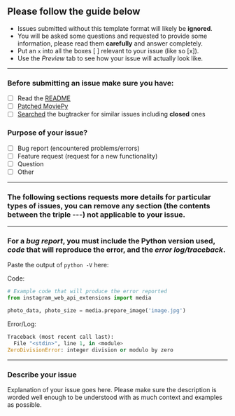 ## Please follow the guide below

- Issues submitted without this template format will likely be **ignored**.
- You will be asked some questions and requested to provide some information, please read them **carefully** and answer completely.
- Put an `x` into all the boxes [ ] relevant to your issue (like so [x]).
- Use the *Preview* tab to see how your issue will actually look like.

---

### Before submitting an issue make sure you have:
- [ ] Read the [README](https://github.com/ping/instagram_private_api_extensions/blob/master/README.md)
- [ ] [Patched MoviePy](https://github.com/ping/instagram_private_api_extensions/blob/master/README.md#important-patching-moviepy)
- [ ] [Searched](https://github.com/ping/instagram_private_api_extensions/search?type=Issues) the bugtracker for similar issues including **closed** ones

### Purpose of your issue?
- [ ] Bug report (encountered problems/errors)
- [ ] Feature request (request for a new functionality)
- [ ] Question
- [ ] Other

---

### The following sections requests more details for particular types of issues, you can remove any section (the contents between the triple ---) not applicable to your issue.

---

### For a *bug report*, you **must** include the Python version used, *code* that will reproduce the error, and the *error log/traceback*.

Paste the output of ``python -V`` here:

Code:

```python
# Example code that will produce the error reported
from instagram_web_api_extensions import media

photo_data, photo_size = media.prepare_image('image.jpg')
```

Error/Log:

```python
Traceback (most recent call last):
  File "<stdin>", line 1, in <module>
ZeroDivisionError: integer division or modulo by zero
```

---

### Describe your issue

Explanation of your issue goes here. Please make sure the description is worded well enough to be understood with as much context and examples as possible.
